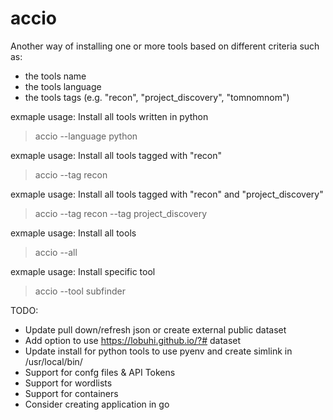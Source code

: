 # accio
 
 Another way of installing one or more tools based on different criteria such as:
 - the tools name
 - the tools language
 - the tools tags (e.g. "recon", "project_discovery", "tomnomnom")

exmaple usage: Install all tools written in python
> accio --language python
 
exmaple usage: Install all tools tagged with "recon"
> accio --tag recon

exmaple usage: Install all tools tagged with "recon" and "project_discovery"
> accio --tag recon --tag project_discovery

exmaple usage: Install all tools
>  accio --all

exmaple usage: Install specific tool
>  accio --tool subfinder


TODO:
- Update pull down/refresh json or create external public dataset
- Add option to use https://lobuhi.github.io/?# dataset
- Update install for python tools to use pyenv and create simlink in /usr/local/bin/
- Support for confg files & API Tokens
- Support for wordlists
- Support for containers
- Consider creating application in go
